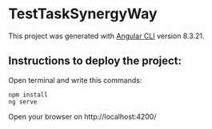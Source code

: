 # TestTaskSynergyWay

This project was generated with [Angular CLI](https://github.com/angular/angular-cli) version 8.3.21.

## Instructions to deploy the project:

Open terminal and write this commands:

    npm install
    ng serve 
    
Open your browser on http://localhost:4200/